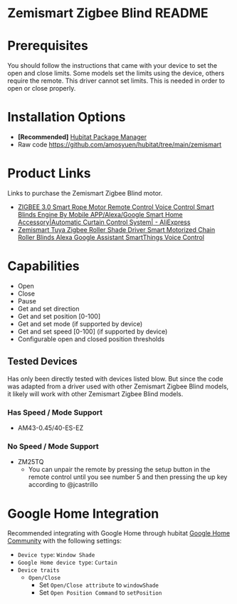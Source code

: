 # Zemismart Zigbee Blind README

# Prerequisites

You should follow the instructions that came with your device to set the open and close limits. Some models set the limits using the device, others require the remote. This driver cannot set limits. This is needed in order to open or close properly.

# Installation Options

* **[Recommended]** [Hubitat Package Manager](https://community.hubitat.com/t/beta-hubitat-package-manager/38016)
* Raw code https://github.com/amosyuen/hubitat/tree/main/zemismart

# Product Links

Links to purchase the Zemismart Zigbee Blind motor.

* [ZIGBEE 3.0 Smart Rope Motor Remote Control Voice Control Smart Blinds Engine By Mobile APP/Alexa/Google Smart Home Accessory|Automatic Curtain Control System| - AliExpress ](https://www.aliexpress.com/item/1005001775307474.html?spm=a2g0s.12269583.0.0.58264e2eZLRHif)
* [Zemismart Tuya Zigbee Roller Shade Driver Smart Motorized Chain Roller Blinds Alexa Google Assistant SmartThings Voice Control ](https://www.zemismart.com/products/zemismart-tuya-zigbee-roller-shade-driver-smart-motorized-chain-roller-blinds-alexa-google-assistant-smartthings-voice-control)

# Capabilities

* Open
* Close
* Pause
* Get and set direction
* Get and set position [0-100]
* Get and set mode (if supported by device)
* Get and set speed [0-100] (if supported by device)
* Configurable open and closed position thresholds

## Tested Devices

Has only been directly tested with devices listed blow. But since the code was adapted from a driver used with other Zemismart Zigbee Blind models, it likely will work with other Zemismart Zigbee Blind models.

### Has Speed / Mode Support

* AM43-0.45/40-ES-EZ

### No Speed / Mode Support

* ZM25TQ
    * You can unpair the remote by pressing the setup button in the remote control until you see number 5 and then pressing the up key according to @jcastrillo

# Google Home Integration

Recommended integrating with Google Home through hubitat [Google Home Community](https://community.hubitat.com/t/alpha-community-maintained-google-home-integration/34957) with the following settings:

* `Device type`: `Window Shade`
* `Google Home device type`: `Curtain`
* `Device traits`
	* `Open/Close`
		* Set `Open/Close attribute` to `windowShade`
		* Set `Open Position Command` to `setPosition`